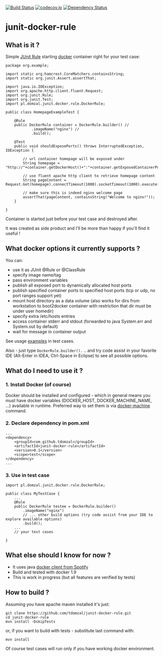 [![Build Status](https://travis-ci.org/tdomzal/junit-docker-rule.svg?branch=master)](https://travis-ci.org/tdomzal/junit-docker-rule)
[![codecov.io](https://codecov.io/github/codecov/codecov-ruby/coverage.svg?branch=master)](https://codecov.io/github/codecov/codecov-ruby?branch=master)
[![Dependency Status](https://www.versioneye.com/user/projects/56b649da0a0ff5002c86035a/badge.svg?style=flat)](https://www.versioneye.com/user/projects/56b649da0a0ff5002c86035a)
# junit-docker-rule #

## What is it ? ##

Simple [JUnit Rule](https://github.com/junit-team/junit/wiki/Rules) starting [docker](https://www.docker.com/) container right for your test case:

    package org.example;

    import static org.hamcrest.CoreMatchers.containsString;
    import static org.junit.Assert.assertThat;

    import java.io.IOException;
    import org.apache.http.client.fluent.Request;
    import org.junit.Rule;
    import org.junit.Test;
    import pl.domzal.junit.docker.rule.DockerRule;

    public class HomepageExampleTest {

        @Rule
        public DockerRule container = DockerRule.builder() //
                .imageName("nginx") //
                .build();

        @Test
        public void shouldExposePorts() throws InterruptedException, IOException {

            // url container homepage will be exposed under
            String homepage = "http://"+container.getDockerHost()+":"+container.getExposedContainerPort("80")+"/";

            // use fluent apache http client to retrieve homepage content
            String pageContent = Request.Get(homepage).connectTimeout(1000).socketTimeout(1000).execute().returnContent().asString();

            // make sure this is indeed nginx welcome page
            assertThat(pageContent, containsString("Welcome to nginx!"));
        }

    }

Container is started just before your test case and destroyed after.

It was created as side product and I'll be more than happy if you'll find it useful ! 

## What docker options it currently supports ? ##

You can:

- use it as JUnit @Rule or @ClassRule
- specify image name/tag
- pass environment variables
- publish all exposed port to dynamically allocated host ports
- publish specified container ports to specified host ports (tcp or udp, no port ranges support yet)
- mount host directory as a data volume (also works for dirs from workstation to boot2docker container with restriction that dir must be under user homedir)
- specify extra /etc/hosts entries
- access container stderr and stdout (forwarded to java System.err and System.out by default)
- wait for message in container output 

See usage [examples](src/test/java/pl/domzal/junit/docker/rule/examples/) in test cases.

Also - just type `DockerRule.builder().` .. and try code assist in your favorite IDE (Alt-Enter in IDEA, Ctrl-Space in Eclipse) to see all possible options. 

## What do I need to use it ? ##

### 1. Install Docker (of course) ###

Docker should be installed and configured - which in general means you must have docker variables (DOCKER\_HOST, DOCKER\_MACHINE\_NAME, ...) available in runtime. Preferred way to set them is via [docker-machine](https://docs.docker.com/machine/) command.

### 2. Declare dependency in pom.xml ###

    ...
    <dependency>
        <groupId>com.github.tdomzal</groupId>
        <artifactId>junit-docker-rule</artifactId>
        <version>0.1</version>
        <scope>test</scope>
    </dependency>
    ...

### 3. Use in test case ###

    import pl.domzal.junit.docker.rule.DockerRule;

    public class MyTestCase {
        ...
        @Rule
        public DockerRule testee = DockerRule.builder()
            .imageName("nginx")
            // ... other build options (try code assist from your IDE to explore available options)
            .build();
        ...
        // your test cases
    
    }
    

## What else should I know for now ? ##

- It uses java [docker client from Spotify](https://github.com/spotify/docker-client)
- Build and tested with docker 1.9
- This is work in progress (but all features are verified by tests)

## How to build ? ##

Assuming you have apache maven installed it's just:

    git clone https://github.com/tdomzal/junit-docker-rule.git
    cd junit-docker-rule
    mvn install -DskipTests

or, if you want to build with tests - substitute last command with:

    mvn install

Of course test cases will run only if you have working docker environment.